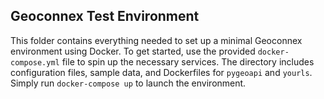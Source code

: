 ## Geoconnex Test Environment

This folder contains everything needed to set up a minimal Geoconnex environment using Docker.
To get started, use the provided `docker-compose.yml` file to spin up the necessary services.
The directory includes configuration files, sample data, and Dockerfiles for `pygeoapi` and `yourls`.
Simply run `docker-compose up` to launch the environment.
